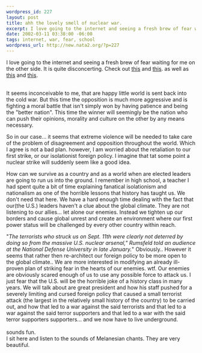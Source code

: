 ```yaml
--- 
wordpress_id: 227
layout: post
title: ahh the lovely smell of nuclear war.
excerpt: I love going to the internet and seeing a fresh brew of fear waiting for me on the other side. It is quite disconcerting. Check out this and this. as well as this ...
date: 2002-03-11 03:38:00 -06:00
tags: internet, war, fear, school
wordpress_url: http://new.nata2.org/?p=227
---
```

I love going to the internet and seeing a fresh brew of fear waiting for me on the other side. It is quite disconcerting. Check out <a href="http://www.latimes.com/news/opinion/la-op-arkinmar10.story">this</a> and <a href="http://www.nytimes.com/2002/03/10/international/10NUKE.html">this</a>. as well as <a href="http://news.bbc.co.uk/hi/english/world/americas/newsid_1864000/1864173.stm">this</a> and <a href="http://slashdot.org/article.pl?sid=02/03/10/0153216&mode=nested&tid=103&threshold=3">this</a>. <br/><br/>

It seems inconceivable to me, that are happy little world is sent back into the cold war. But this time the opposition is much more aggressive and is fighting a moral battle that isn't simply won by having patience and being the "better nation". This time the winner will seemingly be the nation who can push their opinions, morality and culture on the other by any means necessary. <br/>

So in our case... it seems that extreme violence will be needed to take care of the problem of disagreement and opposition throughout the world. Which I agree is not a bad plan. however, I am worried about the retaliation to our first strike, or our isolationist foreign policy. I imagine that tat some point a nuclear strike will suddenly seem like a good idea. <br/>

How can we survive as a country and as a world when are elected leaders are going to run us into the ground. I remember in high school, a teacher I had spent quite a bit of time explaining fanatical isolationism and nationalism as one of the horrible lessons that history has taught us. We don't need that here. We have a hard enough time dealing with the fact that our(the U.S.) leaders haven't a clue about the global climate. They are not listening to our allies... let alone our enemies. Instead we tighten up our borders and cause global unrest and create an environment where our first power status will be challenged by every other country within reach. <br/>

"<i>The terrorists who struck us on Sept. 11th were clearly not deterred by doing so from the massive U.S. nuclear arsenal," Rumsfeld told an audience at the National Defense University in late January.</i>" Obviously.. However it seems that rather then re-architect our foreign policy to be more open to the global climate.. We are more interested in modifying an already ill-proven plan of striking fear in the hearts of our enemies. wtf. Our enemies are obviously scared enough of us to use any possible force to attack us. I just fear that the U.S. will be the horrible joke of a history class in many years. We will talk about are great president and how his staff pushed for a severely limiting and cursed foreign policy that caused a small terrorist attack (the largest in the relatively small history of the country) to be carried out, and how that led to a war against the said terrorists and that led to a war against the said terror supporters and that led to a war with the said terror supporters supporters... and we now have to live underground. <br/><br/>
sounds fun.
<br/>I sit here and listen to the sounds of Melanesian chants. They are very beautiful.
